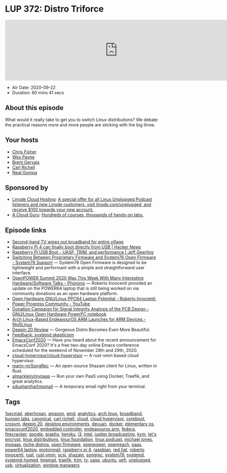 # LUP 372: Distro Triforce

<iframe src="https://player.fireside.fm/v2/RUkczH-V+d2udLq_J?theme=dark" width="740" height="200" frameborder="0" scrolling="no"></iframe>

* Air Date: 2020-09-22
* Duration: 60 mins 41 secs

## About this episode

What would it really take to get you to switch Linux distributions? We debate the practical reasons more and more people are sticking with the big three.

## Your hosts
* [Chris Fisher](https://linuxunplugged.com/hosts/chrislas)
* [Wes Payne](https://linuxunplugged.com/hosts/wes)
* [Brent Gervais](https://linuxunplugged.com/guests/brentgervais)
* [Carl Richell](https://linuxunplugged.com/guests/carl-richell)
* [Neal Gompa](https://linuxunplugged.com/guests/nealgompa)

## Sponsored by

  * [Linode Cloud Hosting](https://linode.com/unplugged): [A special offer for all Linux Unplugged Podcast listeners and new Linode customers, visit linode.com/unplugged, and receive $100 towards your new account. ](https://linode.com/unplugged)
  * [A Cloud Guru](https://acloudguru.com): [Hundreds of courses, thousands of hands-on labs.](https://acloudguru.com)



## Episode links

  * [Second-hand TV wipes out broadband for entire village](https://www.openreach.com/news/second-hand-tv-wipes-out-broadband-for-entire-village/ "Second-hand TV wipes out broadband for entire village")
  * [Raspberry Pi 4 can finally boot directly from USB | Hacker News](https://news.ycombinator.com/item?id=24520397 "Raspberry Pi 4 can finally boot directly from USB | Hacker News")
  * [Raspberry Pi USB Boot - UASP, TRIM, and performance | Jeff Geerling](https://www.jeffgeerling.com/blog/2020/raspberry-pi-usb-boot-uasp-trim-and-performance "Raspberry Pi USB Boot - UASP, TRIM, and performance | Jeff Geerling")
  * [Switching Between Proprietary Firmware and System76 Open Firmware - System76 Support](https://support.system76.com/articles/transition-firmware/ "Switching Between Proprietary Firmware and System76 Open Firmware - System76 Support") — System76 Open Firmware is designed to be lightweight and performant with a simple and straightforward user interface. 
  * [OpenPOWER Summit 2020 Was This Week With Many Interesting Hardware/Software Talks - Phoronix](https://www.phoronix.com/scan.php?page=news_item&px=OpenPOWER-Summit-2020 "OpenPOWER Summit 2020 Was This Week With Many Interesting Hardware/Software Talks - Phoronix") — Roberto Innocenti provided an update on the POWER64 laptop that is still being worked on via community donations as an open hardware platform.
  * [Open Hardware GNU/Linux PPC64 Laptop Potential - Roberto Innocenti, Power Progress Community - YouTube](https://www.youtube.com/watch?v=OvExq7u7BMk "Open Hardware GNU/Linux PPC64 Laptop Potential - Roberto Innocenti, Power Progress Community - YouTube")
  * [Donation Campaign for Signal Integrity Analysis of the PCB Design - GNU/Linux Open Hardware PowerPC notebook](https://www.powerpc-notebook.org/campaigns/donation-campaign-for-signal-integrity-analysis-of-the-pcb-design/ "Donation Campaign for Signal Integrity Analysis of the PCB Design - GNU/Linux Open Hardware PowerPC notebook")
  * [Arch Linux-Based EndeavourOS ARM Launches for ARM Devices - 9to5Linux](https://9to5linux.com/arch-linux-based-endeavouros-arm-launches-for-arm-devices "Arch Linux-Based EndeavourOS ARM Launches for ARM Devices - 9to5Linux")
  * [Deepin 20 Review](https://itsfoss.com/deepin-20-review/ "Deepin 20 Review") — Gorgeous Distro Becomes Even More Beautiful.
  * [Feedback: systemd skepticism](https://slexy.org/view/s20lMxbPhE "Feedback: systemd skepticism")
  * [EmacsConf2020](https://slexy.org/view/s2zV618Go5 "EmacsConf2020") — Have you heard about the recent announcement for EmacsConf 2020? It's a free two-day online Emacs conference scheduled for the weekend of November 28th and 29th, 2020.
  * [cloud-hypervisor/cloud-hypervisor](https://github.com/cloud-hypervisor/cloud-hypervisor "cloud-hypervisor/cloud-hypervisor") — A rust-vmm based cloud hypervisor.
  * [marin-m/SongRec](https://github.com/marin-m/SongRec "marin-m/SongRec") — An open-source Shazam client for Linux, written in Rust. 
  * [almarklein/mypaas](https://github.com/almarklein/mypaas "almarklein/mypaas") — Run your own PaaS using Docker, Traefik, and great analytics. 
  * [sdushantha/tmpmail](https://github.com/sdushantha/tmpmail "sdushantha/tmpmail") — A temporary email right from your terminal.



## Tags

[1secmail](https://linuxunplugged.com/tags/1secmail), [aberhosan](https://linuxunplugged.com/tags/aberhosan), [amazon](https://linuxunplugged.com/tags/amazon), [amd](https://linuxunplugged.com/tags/amd), [analytics](https://linuxunplugged.com/tags/analytics), [arch linux](https://linuxunplugged.com/tags/arch%20linux), [broadband](https://linuxunplugged.com/tags/broadband), [bunsen labs](https://linuxunplugged.com/tags/bunsen%20labs), [canonical](https://linuxunplugged.com/tags/canonical), [carl richell](https://linuxunplugged.com/tags/carl%20richell), [cloud](https://linuxunplugged.com/tags/cloud), [cloud hypervisor](https://linuxunplugged.com/tags/cloud%20hypervisor), [coreboot](https://linuxunplugged.com/tags/coreboot), [crosvm](https://linuxunplugged.com/tags/crosvm), [deepin 20](https://linuxunplugged.com/tags/deepin%2020), [desktop environments](https://linuxunplugged.com/tags/desktop%20environments), [devuan](https://linuxunplugged.com/tags/devuan), [docker](https://linuxunplugged.com/tags/docker), [elementary os](https://linuxunplugged.com/tags/elementary%20os), [emacsconf2020](https://linuxunplugged.com/tags/emacsconf2020), [embedded controller](https://linuxunplugged.com/tags/embedded%20controller), [endeavouros arm](https://linuxunplugged.com/tags/endeavouros%20arm), [fedora](https://linuxunplugged.com/tags/fedora), [firecracker](https://linuxunplugged.com/tags/firecracker), [google](https://linuxunplugged.com/tags/google), [graphs](https://linuxunplugged.com/tags/graphs), [heroku](https://linuxunplugged.com/tags/heroku), [i3](https://linuxunplugged.com/tags/i3), [intel](https://linuxunplugged.com/tags/intel), [jupiter broadcasting](https://linuxunplugged.com/tags/jupiter%20broadcasting), [kvm](https://linuxunplugged.com/tags/kvm), [let's encrypt](https://linuxunplugged.com/tags/let's%20encrypt), [linux distributions](https://linuxunplugged.com/tags/linux%20distributions), [linux foundation](https://linuxunplugged.com/tags/linux%20foundation), [linux podcast](https://linuxunplugged.com/tags/linux%20podcast), [michael jones](https://linuxunplugged.com/tags/michael%20jones), [mypaas](https://linuxunplugged.com/tags/mypaas), [niche distros](https://linuxunplugged.com/tags/niche%20distros), [open firmware](https://linuxunplugged.com/tags/open%20firmware), [openpower](https://linuxunplugged.com/tags/openpower), [openreach](https://linuxunplugged.com/tags/openreach), [paas](https://linuxunplugged.com/tags/paas), [power64 laptop](https://linuxunplugged.com/tags/power64%20laptop), [protonmail](https://linuxunplugged.com/tags/protonmail), [raspberry pi 4](https://linuxunplugged.com/tags/raspberry%20pi%204), [raspbian](https://linuxunplugged.com/tags/raspbian), [red hat](https://linuxunplugged.com/tags/red%20hat), [roberto innocenti](https://linuxunplugged.com/tags/roberto%20innocenti), [rust](https://linuxunplugged.com/tags/rust), [rust-vmm](https://linuxunplugged.com/tags/rust-vmm), [scsi](https://linuxunplugged.com/tags/scsi), [shazam](https://linuxunplugged.com/tags/shazam), [songrec](https://linuxunplugged.com/tags/songrec), [system76](https://linuxunplugged.com/tags/system76), [systemd](https://linuxunplugged.com/tags/systemd), [systemd-homed](https://linuxunplugged.com/tags/systemd-homed), [tmpmail](https://linuxunplugged.com/tags/tmpmail), [traefik](https://linuxunplugged.com/tags/traefik), [trim](https://linuxunplugged.com/tags/trim), [tv](https://linuxunplugged.com/tags/tv), [uasp](https://linuxunplugged.com/tags/uasp), [ubuntu](https://linuxunplugged.com/tags/ubuntu), [uefi](https://linuxunplugged.com/tags/uefi), [unplugged](https://linuxunplugged.com/tags/unplugged), [usb](https://linuxunplugged.com/tags/usb), [virtualization](https://linuxunplugged.com/tags/virtualization), [window managers](https://linuxunplugged.com/tags/window%20managers)